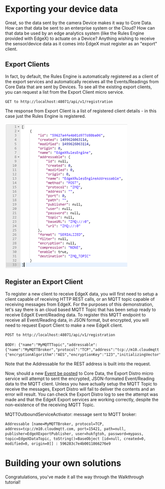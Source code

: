 # Exporting your device data

Great, so the data sent by the camera Device makes it way to Core Data.
How can that data be sent to an enterprise system or the Cloud? How can
that data be used by an edge analytics system (like the Rules Engine
provided with EdgeX) to actuate on a Device? Anything wishing to receive
the sensor/device data as it comes into EdgeX must register as an
"export" client.

## Export Clients

In fact, by default, the Rules Engine is automatically registered as a
client of the export services and automatically receives all the
Events/Readings from Core Data that are sent by Devices. To see all the
existing export clients, you can request a list from the Export Client
micro service.

    GET to http://localhost:48071/api/v1/registration

The response from Export Client is a list of registered client details -
in this case just the Rules Engine is registered.

![image](EdgeX_WalkthroughExportServiceResponse.png)

## Register an Export Client

To register a new client to receive EdgeX data, you will first need to
setup a client capable of receiving HTTP REST calls, or an MQTT topic
capable of receiving messages from EdgeX. For the purposes of this
demonstration, let's say there is an cloud based MQTT Topic that has
been setup ready to receive EdgeX Event/Reading data. To register this
MQTT endpoint to receive all Event/Reading data, in JSON format, but
encrypted, you will need to request Export Client to make a new EdgeX
client.

    POST to http://localhost:48071/api/v1/registration

    BODY: {"name":"MyMQTTTopic","addressable":{"name":"MyMQTTBroker","protocol":"TCP","address":"tcp://m10.cloudmqtt.com","port":15421,"publisher":"EdgeXExportPublisher","user":"hukfgtoh","password":"mypass","topic":"EdgeXDataTopic"},"format":"JSON","encryption":{"encryptionAlgorithm":"AES","encryptionKey":"123","initializingVector":"123"},"enable":true,"destination":"MQTT_TOPIC"}

Note that the Addressable for the REST address is built into the
request.

Now, should a new [Event be posted](./Ch-WalkthroughReading.md) to Core
Data, the Export Distro micro service will attempt to sent the
encrypted, JSON-formated Event/Reading data to the MQTT client. Unless
you have actually setup the MQTT Topic to receive the messages, Export
Distro will fail to deliver the contents and an error will result. You
can check the Export Distro log to see the attempt was made and that the
EdgeX Export services are working correctly, despite the non-existence
of the receiving MQTT Topic.

MQTTOutboundServiceActivator: message sent to MQTT broker:

    Addressable [name=MyMQTTBroker, protocol=TCP, address=tcp://m10.cloudmqtt.com, port=15421, path=null, publisher=EdgeXExportPublisher, user=hukfgtoh, password=mypass, topic=EdgeXDataTopic, toString()=BaseObject [id=null, created=0, modified=0, origin=0]] : 596283c7e4b0011866276e9

# Building your own solutions

Congratulations, you've made it all the way through the Walkthrough
tutorial!

